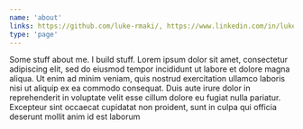 ```yaml
---
name: 'about'
links: https://github.com/luke-rmaki/, https://www.linkedin.com/in/luke-ruokaismaki-01b537159/
type: 'page'
---
```


Some stuff about me. I build stuff. Lorem ipsum dolor sit amet, consectetur adipiscing elit, sed do eiusmod tempor incididunt ut labore et dolore magna aliqua. Ut enim ad minim veniam, quis nostrud exercitation ullamco laboris nisi ut aliquip ex ea commodo consequat. Duis aute irure dolor in reprehenderit in voluptate velit esse cillum dolore eu fugiat nulla pariatur. Excepteur sint occaecat cupidatat non proident, sunt in culpa qui officia deserunt mollit anim id est laborum
